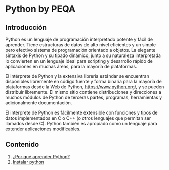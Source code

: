 # Python by PEQA

## Introducción

Python es un lenguaje de programación interpretado potente y fácil de aprender. Tiene estructuras de datos de alto nivel eficientes y un simple pero efectivo sistema de programación orientado a objetos. La elegante sintaxis de Python y su tipado dinámico, junto a su naturaleza interpretada lo convierten en un lenguaje ideal para scripting y desarrollo rápido de aplicaciones en muchas áreas, para la mayoría de plataformas.

El intérprete de Python y la extensiva librería estándar se encuentran disponibles libremente en código fuente y forma binaria para la mayoría de plataformas desde la Web de Python, https://www.python.org/, y se pueden distribuir libremente. El mismo sitio contiene distribuciones y direcciones a muchos módulos de Python de terceras partes, programas, herramientas y adicionalmente documentación.

El intérprete de Python es fácilmente extensible con funciones y tipos de datos implementados en C o C++ (o otros lenguajes que permitan ser llamados desde C). Python también es apropiado como un lenguaje para extender aplicaciones modificables.

## Contenido

1. [ ¿Por qué aprender Python?](./1.por_que_apredner_python.md)
1. [ Instalar python](./2.instalar_python.md)